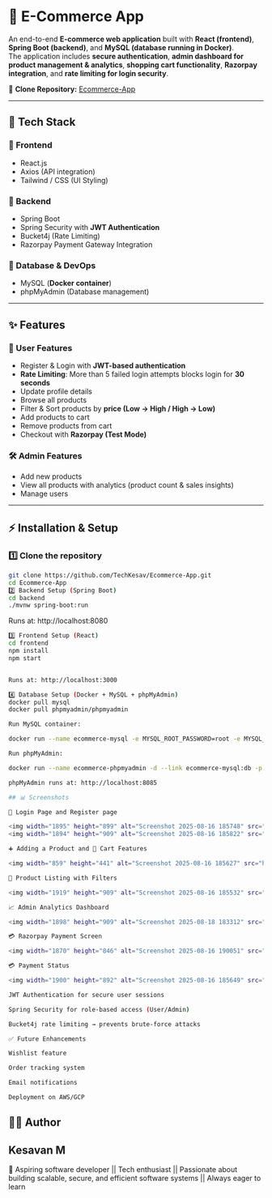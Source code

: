 # 🛒 E-Commerce App

An end-to-end **E-commerce web application** built with **React (frontend)**, **Spring Boot (backend)**, and **MySQL (database running in Docker)**.  
The application includes **secure authentication**, **admin dashboard for product management & analytics**, **shopping cart functionality**, **Razorpay integration**, and **rate limiting for login security**.  

🔗 **Clone Repository:** [Ecommerce-App](https://github.com/TechKesav/Ecommerce-App.git)

---

## 🚀 Tech Stack

### 🔹 Frontend
- React.js  
- Axios (API integration)  
- Tailwind / CSS (UI Styling)  

### 🔹 Backend
- Spring Boot  
- Spring Security with **JWT Authentication**  
- Bucket4j (Rate Limiting)  
- Razorpay Payment Gateway Integration  

### 🔹 Database & DevOps
- MySQL (**Docker container**)  
- phpMyAdmin (Database management)  

---

## ✨ Features

### 👤 User Features
- Register & Login with **JWT-based authentication**  
- **Rate Limiting**: More than 5 failed login attempts blocks login for **30 seconds**  
- Update profile details  
- Browse all products  
- Filter & Sort products by **price (Low → High / High → Low)**  
- Add products to cart  
- Remove products from cart  
- Checkout with **Razorpay (Test Mode)**  

### 🛠️ Admin Features
- Add new products  
- View all products with analytics (product count & sales insights)  
- Manage users  

---

## ⚡ Installation & Setup

### 1️⃣ Clone the repository
```bash
git clone https://github.com/TechKesav/Ecommerce-App.git
cd Ecommerce-App
2️⃣ Backend Setup (Spring Boot)
cd backend
./mvnw spring-boot:run

```
Runs at: http://localhost:8080
```bash
3️⃣ Frontend Setup (React)
cd frontend
npm install
npm start


Runs at: http://localhost:3000
```
```bash
4️⃣ Database Setup (Docker + MySQL + phpMyAdmin)
docker pull mysql
docker pull phpmyadmin/phpmyadmin

Run MySQL container:

docker run --name ecommerce-mysql -e MYSQL_ROOT_PASSWORD=root -e MYSQL_DATABASE=ecommerce -p 3306:3306 -d mysql

Run phpMyAdmin:

docker run --name ecommerce-phpmyadmin -d --link ecommerce-mysql:db -p 8081:80 phpmyadmin/phpmyadmin

phpMyAdmin runs at: http://localhost:8085

## 📊 Screenshots

🔑 Login Page and Register page

<img width="1895" height="899" alt="Screenshot 2025-08-16 185748" src="https://github.com/user-attachments/assets/54088f3f-8302-4ce6-83b3-d200ee6c21c6" />
<img width="1894" height="909" alt="Screenshot 2025-08-16 185822" src="https://github.com/user-attachments/assets/a7cf6cd0-cf23-41ca-a69b-db8419ac481a" />

➕ Adding a Product and 🛒 Cart Features

<img width="859" height="441" alt="Screenshot 2025-08-16 185627" src="https://github.com/user-attachments/assets/fa0e5345-39cf-479d-8912-75bd69be3a90" />

🛒 Product Listing with Filters

<img width="1919" height="909" alt="Screenshot 2025-08-16 185532" src="https://github.com/user-attachments/assets/2bac1efe-590a-4433-b5b1-19dd23f456d5" />

📈 Admin Analytics Dashboard

<img width="1898" height="909" alt="Screenshot 2025-08-18 183312" src="https://github.com/user-attachments/assets/33eeca59-d57b-45a7-b8a5-fb86449867b9" />

💳 Razorpay Payment Screen

<img width="1870" height="846" alt="Screenshot 2025-08-16 190051" src="https://github.com/user-attachments/assets/73628236-9e92-4ab0-9021-1068c01e6dd4" />

💳 Payment Status

<img width="1900" height="892" alt="Screenshot 2025-08-16 185649" src="https://github.com/user-attachments/assets/36d3457f-3830-492f-8c26-5073718d4bec" />

JWT Authentication for secure user sessions

Spring Security for role-based access (User/Admin)

Bucket4j rate limiting → prevents brute-force attacks

✅ Future Enhancements

Wishlist feature

Order tracking system

Email notifications

Deployment on AWS/GCP
```
## 👨‍💻 Author

## Kesavan M
📌 Aspiring software developer || Tech enthusiast || Passionate about building scalable, secure, and efficient software systems || Always eager to learn
